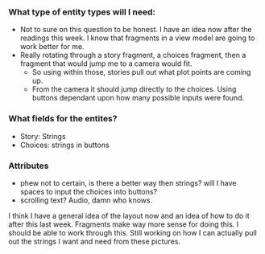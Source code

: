### What type of entity types will I need:
* Not to sure on this question to be honest. I have an idea now after the readings this week. I know that fragments in a view model are going to work better for me. 
* Really rotating through a story fragment, a choices fragment, then a fragment that would jump me to a camera would fit. 
  * So using within those, stories pull out what plot points are coming up.
  * From the camera it should jump directly to the choices. Using buttons dependant upon how many possible inputs were found. 
  
### What fields for the entites?
* Story: Strings
* Choices: strings in buttons

### Attributes 
* phew not to certain, is there a better way then strings? will I have spaces to input the choices into buttons?
* scrolling text? Audio, damn who knows. 

I think I have a general idea of the layout now and an idea of how to do it after this last week. Fragments make way more sense for doing this. 
I should be able to work through this. Still working on how I can actually pull out the strings I want and need from these pictures. 
